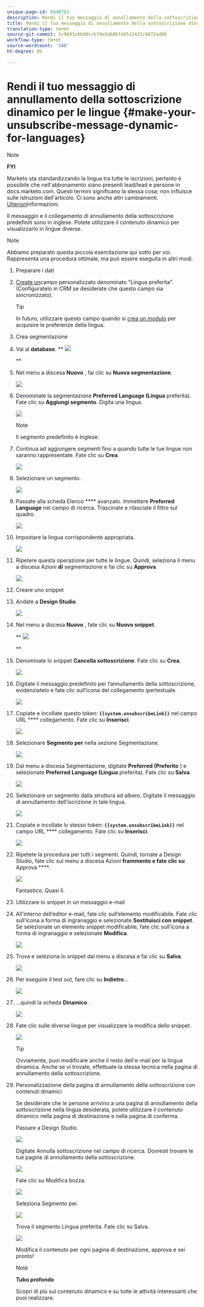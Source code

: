 ```yaml
---
unique-page-id: 6848782
description: Rendi il tuo messaggio di annullamento della sottoscrizione dinamico per le lingue - Documenti Marketo - Documentazione prodotto
title: Rendi il tuo messaggio di annullamento della sottoscrizione dinamico per le lingue
translation-type: tm+mt
source-git-commit: 5c9683c6b00ccbf9e9d606fd4513432c9872ad00
workflow-type: tm+mt
source-wordcount: '548'
ht-degree: 0%

---
```



# Rendi il tuo messaggio di annullamento della sottoscrizione dinamico per le lingue {#make-your-unsubscribe-message-dynamic-for-languages}

>[!NOTE]
>
>**FYI**
>
>Marketo sta standardizzando la lingua tra tutte le iscrizioni, pertanto è possibile che nell&#39;abbonamento siano presenti lead/lead e persone in docs.marketo.com. Questi termini significano la stessa cosa; non influisce sulle istruzioni dell&#39;articolo. Ci sono anche altri cambiamenti. [Ulteriori](http://docs.marketo.com/display/DOCS/Updates+to+Marketo+Terminology)informazioni.

Il messaggio e il collegamento di annullamento della sottoscrizione predefiniti sono in inglese. Potete utilizzare il contenuto dinamico per visualizzarlo in lingue diverse.

>[!NOTE]
>
>Abbiamo preparato questa piccola esercitazione qui sotto per voi. Rappresenta una procedura ottimale, ma può essere eseguita in altri modi.

1. Preparare i dati
1. [Create un](../../../../product-docs/administration/field-management/create-a-custom-field-in-marketo.md)campo personalizzato denominato &quot;Lingua preferita&quot;. (Configuratelo in CRM se desiderate che questo campo sia sincronizzato).

   >[!TIP]
   >
   >In futuro, utilizzare questo campo quando si [crea un modulo](../../../../product-docs/demand-generation/forms/creating-a-form/create-a-form.md) per acquisire le preferenze della lingua.

1. Crea segmentazione
1. Vai al **database**.
** ![](assets/db.png)

   **

1. Nel menu a discesa **Nuovo** , fai clic su **Nuova segmentazione**.

   ![](assets/two.png)

1. Denominate la segmentazione **Preferred Language (Lingua** preferita). Fate clic su **Aggiungi segmento**. Digita una lingua.

   ![](assets/image2015-3-9-8-3a33-3a44.png)

   >[!NOTE]
   >
   >Il segmento predefinito è Inglese.

1. Continua ad aggiungere segmenti fino a quando tutte le tue lingue non saranno rappresentate. Fate clic su **Crea**.

   ![](assets/image2015-3-9-8-3a38-3a5.png)

1. Selezionare un segmento.

   ![](assets/image2015-3-9-8-3a38-3a17.png)

1. Passate alla scheda Elenco **** avanzato. Immettere **Preferred Language** nel campo di ricerca. Trascinate e rilasciate il filtro sul quadro.

   ![](assets/six.png)

1. Impostare la lingua corrispondente appropriata.

   ![](assets/seven.png)

1. Ripetere questa operazione per tutte le lingue. Quindi, seleziona il menu a discesa Azioni **di** segmentazione e fai clic su **Approva**.

   ![](assets/image2015-3-9-8-3a39-3a36.png)

1. Creare uno snippet
1. Andate a **Design Studio**.

   ![](assets/ds.png)

1. Nel menu a discesa **Nuovo** , fate clic su **Nuovo snippet**.

   ** ![](assets/ten.png)

   **

1. Denominate lo snippet **Cancella sottoscrizione**. Fate clic su **Crea**.

   ![](assets/image2015-3-9-8-3a40-3a54.png)

1. Digitate il messaggio predefinito per l’annullamento della sottoscrizione, evidenziatelo e fate clic sull’icona del collegamento ipertestuale.

   ![](assets/image2015-3-9-8-3a41-3a47.png)

1. Copiate e incollate questo token: **`{{system.unsubscribeLink}}`** nel campo URL **** collegamento. Fate clic su **Inserisci**.

   ![](assets/image2015-3-9-8-3a43-3a17.png)

1. Selezionare **Segmento per** nella sezione Segmentazione.

   ![](assets/image2015-3-9-8-3a44-3a16.png)

1. Dal menu a discesa Segmentazione, digitate **Preferred (Preferito** ) e selezionate **Preferred Language (Lingua** preferita). Fate clic su **Salva**.

   ![](assets/image2015-3-9-8-3a44-3a32.png)

1. Selezionare un segmento dalla struttura ad albero. Digitate il messaggio di annullamento dell’iscrizione in tale lingua.

   ![](assets/image2015-3-9-8-3a45-3a43.png)

1. Copiate e incollate lo stesso token: **`{{system.unsubscribeLink}}`** nel campo URL **** collegamento. Fate clic su **Inserisci**.

   ![](assets/image2015-3-9-8-3a47-3a4.png)

1. Ripetete la procedura per tutti i segmenti. Quindi, tornate a Design Studio, fate clic sul menu a discesa Azioni **frammento e fate clic su** Approva ****.

   ![](assets/image2015-3-9-8-3a47-3a34.png)

   Fantastico. Quasi lì.

1. Utilizzare lo snippet in un messaggio e-mail
1. All’interno dell’editor e-mail, fate clic sull’elemento modificabile. Fate clic sull’icona a forma di ingranaggio e selezionate **Sostituisci con snippet**. Se selezionate un elemento snippet modificabile, fate clic sull’icona a forma di ingranaggio e selezionate **Modifica**.

   ![](assets/4.1.png)

1. Trova e seleziona lo snippet dal menu a discesa e fai clic su **Salva**.

   ![](assets/image2015-3-9-8-3a50-3a16.png)

1. Per eseguire il test out, fare clic su **Indietro**...

   ![](assets/4.3.png)

1. ...quindi la scheda **Dinamico** .

   ![](assets/4.4.png)

1. Fate clic sulle diverse lingue per visualizzare la modifica dello snippet.

   ![](assets/4.5.png)

   >[!TIP]
   >
   >Ovviamente, puoi modificare anche il resto dell&#39;e-mail per la lingua dinamica. Anche se vi trovate, effettuate la stessa tecnica nella pagina di annullamento della sottoscrizione.

1. Personalizzazione della pagina di annullamento della sottoscrizione con contenuti dinamici

   Se desiderate che le persone arrivino a una pagina di annullamento della sottoscrizione nella lingua desiderata, potete utilizzare il contenuto dinamico nella pagina di destinazione e nella pagina di conferma.

   Passare a Design Studio.

   ![](assets/ds.png)

   Digitate Annulla sottoscrizione nel campo di ricerca. Dovresti trovare le tue pagine di annullamento della sottoscrizione.

   ![](assets/image2015-3-9-8-3a51-3a53.png)

   Fate clic su Modifica bozza.

   ![](assets/image2015-3-9-8-3a52-3a23.png)

   Seleziona Segmento per.

   ![](assets/image2015-3-9-8-3a52-3a57.png)

   Trova il segmento Lingua preferita. Fate clic su Salva.

   ![](assets/image2015-3-9-8-3a53-3a54.png)

   Modifica il contenuto per ogni pagina di destinazione, approva e sei pronto!

   >[!NOTE]
   >
   >**Tubo profondo**
   >
   >
   >Scopri di più sul contenuto [](../../../../product-docs/personalization/segmentation-and-snippets/segmentation/understanding-dynamic-content.md) dinamico e su tutte le attività interessanti che puoi realizzare.

